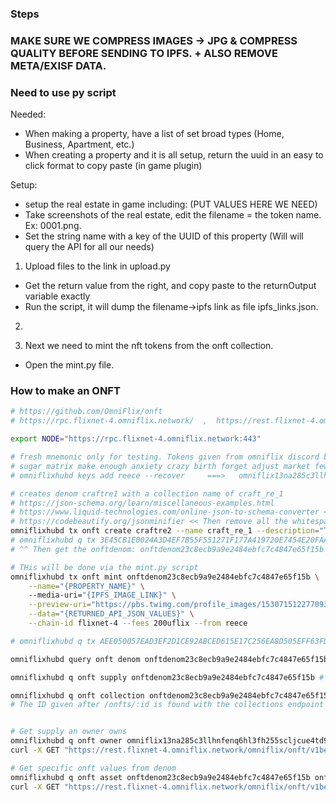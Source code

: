 ### Steps

### MAKE SURE WE COMPRESS IMAGES -> JPG & COMPRESS QUALITY BEFORE SENDING TO IPFS. + ALSO REMOVE META/EXISF DATA.
### Need to use py script

Needed:
- When making a property, have a list of set broad types (Home, Business, Apartment, etc.)
- When creating a property and it is all setup, return the uuid in an easy to click format to copy paste (in game plugin)


Setup:
- setup the real estate in game including: (PUT VALUES HERE WE NEED)
- Take screenshots of the real estate, edit the filename = the token name. Ex: 0001.png.
- Set the string name with a key of the UUID of this property (Will will query the API for all our needs)


1) Upload files to the link in upload.py
- Get the return value from the right, and copy paste to the returnOutput variable exactly
- Run the script, it will dump the filename->ipfs link as file ipfs_links.json.

2) 

2) Next we need to mint the nft tokens from the onft collection.
- Open the mint.py file.









### How to make an ONFT
```bash
# https://github.com/OmniFlix/onft
# https://rpc.flixnet-4.omniflix.network/  ,  https://rest.flixnet-4.omniflix.network/

export NODE="https://rpc.flixnet-4.omniflix.network:443"

# fresh mnemonic only for testing. Tokens given from omniflix discord bot testnets
# sugar matrix make enough anxiety crazy birth forget adjust market few abuse spider town neither dice history bamboo prize fruit sell pupil online scare
# omniflixhubd keys add reece --recover     ===>   omniflix13na285c3llhnfenq6hl3fh255scljcue4td9nh

# creates denom craftre1 with a collection name of craft_re_1
# https://json-schema.org/learn/miscellaneous-examples.html
# https://www.liquid-technologies.com/online-json-to-schema-converter <<< Useful to copy paste our desired string -> a schema (make sure to run it through removeWebappAPIThings since some values are not required)>>>
# https://codebeautify.org/jsonminifier << Then remove all the whitespace >>
omniflixhubd tx onft create craftre2 --name craft_re_1 --description="The Craft Real Estate Test #1 Collection of XXXX properties" --preview-uri="https://pbs.twimg.com/profile_images/1530715122770931712/79qwdB0R_400x400.jpg" --schema='{"$schema":"http://json-schema.org/draft-04/schema#","type":"object","properties":{"name":{"type":"string"},"type":{"type":"string"},"description":{"type":"string"},"floorArea":{"type":"integer"},"volume":{"type":"integer"},"location":{"type":"object","properties":{"city":{"type":"object","properties":{"uuid":{"type":"string"},"name":{"type":"string"}},"required":["uuid","name"]},"building":{"type":"object","properties":{"uuid":{"type":"string"},"name":{"type":"string"}},"required":["uuid","name"]},"coordinates":{"type":"object","properties":{"x":{"type":"integer"},"y":{"type":"integer"},"z":{"type":"integer"}},"required":["x","y","z"]}},"required":["city","building","coordinates"]}},"required":["name","type","description","floorArea","volume","location"]}' --chain-id flixnet-4  --fees 200uflix --from reece
# omniflixhubd q tx 3E45CB1E0024A3D4EF7B55F551271F177A419720E7454E20FAACE8D78D3E53AA   
# ^^ Then get the onftdenom: onftdenom23c8ecb9a9e2484ebfc7c4847e65f15b

# THis will be done via the mint.py script
omniflixhubd tx onft mint onftdenom23c8ecb9a9e2484ebfc7c4847e65f15b \
    --name="{PROPERTY_NAME}" \    
    --media-uri="{IPFS_IMAGE_LINK}" \
    --preview-uri="https://pbs.twimg.com/profile_images/1530715122770931712/79qwdB0R_400x400.jpg" \
    --data="{RETURNED_API_JSON_VALUES}" \
    --chain-id flixnet-4 --fees 200uflix --from reece

# omniflixhubd q tx AEE050057EAD3EF2D1CE92ABCED615E17C256EA8D505EFF63FD162ED31164FA9

omniflixhubd query onft denom onftdenom23c8ecb9a9e2484ebfc7c4847e65f15b # curl -X GET "https://rest.flixnet-4.omniflix.network/omniflix/onft/v1beta1/collections/onftdenom23c8ecb9a9e2484ebfc7c4847e65f15b" -H  "accept: application/json"

omniflixhubd q onft supply onftdenom23c8ecb9a9e2484ebfc7c4847e65f15b # curl -X GET "https://rest.flixnet-4.omniflix.network/omniflix/onft/v1beta1/denoms/onftdenom23c8ecb9a9e2484ebfc7c4847e65f15b" -H  "accept: application/json"

omniflixhubd q onft collection onftdenom23c8ecb9a9e2484ebfc7c4847e65f15b # curl -X GET "https://rest.flixnet-4.omniflix.network/omniflix/onft/v1beta1/denoms/onftdenom23c8ecb9a9e2484ebfc7c4847e65f15b/onfts/onft12eef7f93436412080409b4c3ca73153" -H  "accept: application/json"
# The ID given after /onfts/:id is found with the collections endpoint '  curl -X GET "https://rest.flixnet-4.omniflix.network/omniflix/onft/v1beta1/collections/onftdenom23c8ecb9a9e2484ebfc7c4847e65f15b" -H  "accept: application/json"  '


# Get supply an owner owns
omniflixhubd q onft owner omniflix13na285c3llhnfenq6hl3fh255scljcue4td9nh --denom-id=onftdenom23c8ecb9a9e2484ebfc7c4847e65f15b # --denom-id is optional
curl -X GET "https://rest.flixnet-4.omniflix.network/omniflix/onft/v1beta1/onfts/onftdenom23c8ecb9a9e2484ebfc7c4847e65f15b/omniflix13na285c3llhnfenq6hl3fh255scljcue4td9nh" -H  "accept: application/json"

# Get specific onft values from denom
omniflixhubd q onft asset onftdenom23c8ecb9a9e2484ebfc7c4847e65f15b onft053ed17228c14d33b9f3bb7cd7b89622
curl -X GET "https://rest.flixnet-4.omniflix.network/omniflix/onft/v1beta1/denoms/onftdenom23c8ecb9a9e2484ebfc7c4847e65f15b/onfts/onft053ed17228c14d33b9f3bb7cd7b89622" -H  "accept: application/json"
```
